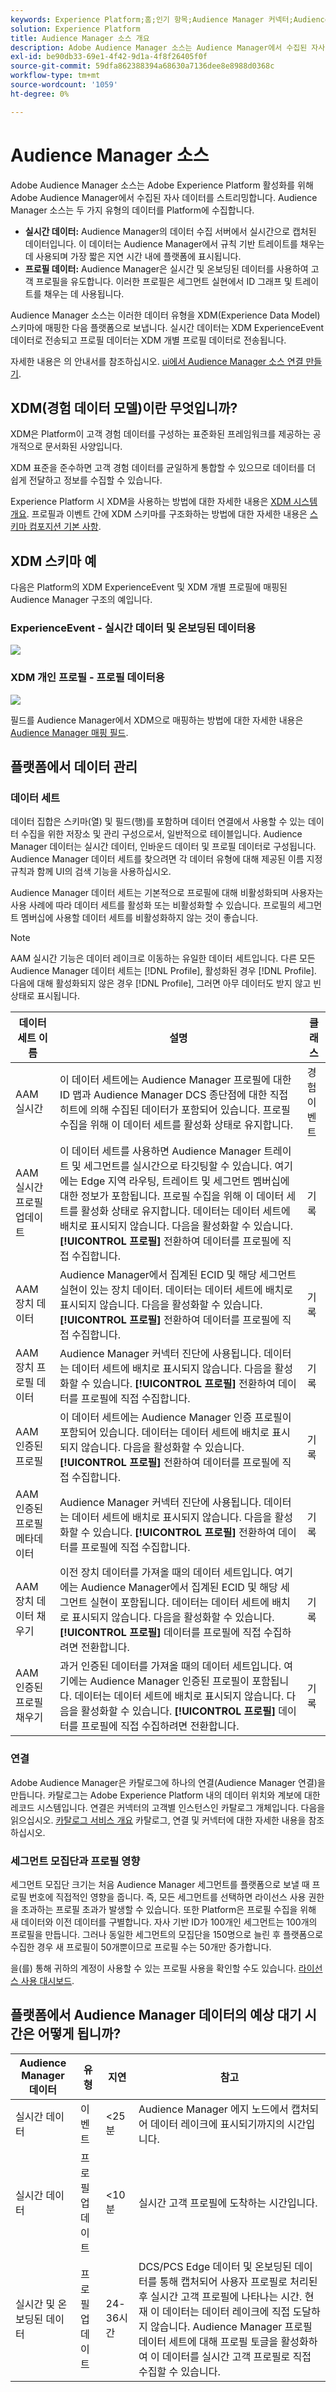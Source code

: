 ```yaml
---
keywords: Experience Platform;홈;인기 항목;Audience Manager 커넥터;Audience Manager;audience manager
solution: Experience Platform
title: Audience Manager 소스 개요
description: Adobe Audience Manager 소스는 Audience Manager에서 수집된 자사 데이터를 Adobe Experience Platform으로 스트리밍합니다.
exl-id: be90db33-69e1-4f42-9d1a-4f8f26405f0f
source-git-commit: 59dfa862388394a68630a7136dee8e8988d0368c
workflow-type: tm+mt
source-wordcount: '1059'
ht-degree: 0%

---
```


# Audience Manager 소스

Adobe Audience Manager 소스는 Adobe Experience Platform 활성화를 위해 Adobe Audience Manager에서 수집된 자사 데이터를 스트리밍합니다. Audience Manager 소스는 두 가지 유형의 데이터를 Platform에 수집합니다.

- **실시간 데이터:** Audience Manager의 데이터 수집 서버에서 실시간으로 캡처된 데이터입니다. 이 데이터는 Audience Manager에서 규칙 기반 트레이트를 채우는 데 사용되며 가장 짧은 지연 시간 내에 플랫폼에 표시됩니다.
- **프로필 데이터:** Audience Manager은 실시간 및 온보딩된 데이터를 사용하여 고객 프로필을 유도합니다. 이러한 프로필은 세그먼트 실현에서 ID 그래프 및 트레이트를 채우는 데 사용됩니다.

Audience Manager 소스는 이러한 데이터 유형을 XDM(Experience Data Model) 스키마에 매핑한 다음 플랫폼으로 보냅니다. 실시간 데이터는 XDM ExperienceEvent 데이터로 전송되고 프로필 데이터는 XDM 개별 프로필 데이터로 전송됩니다.

자세한 내용은 의 안내서를 참조하십시오. [ui에서 Audience Manager 소스 연결 만들기](../../tutorials/ui/create/adobe-applications/audience-manager.md).

## XDM(경험 데이터 모델)이란 무엇입니까?

XDM은 Platform이 고객 경험 데이터를 구성하는 표준화된 프레임워크를 제공하는 공개적으로 문서화된 사양입니다.

XDM 표준을 준수하면 고객 경험 데이터를 균일하게 통합할 수 있으므로 데이터를 더 쉽게 전달하고 정보를 수집할 수 있습니다.

Experience Platform 시 XDM을 사용하는 방법에 대한 자세한 내용은 [XDM 시스템 개요](../../../xdm/home.md). 프로필과 이벤트 간에 XDM 스키마를 구조화하는 방법에 대한 자세한 내용은 [스키마 컴포지션 기본 사항](../../../xdm/schema/composition.md).

## XDM 스키마 예

다음은 Platform의 XDM ExperienceEvent 및 XDM 개별 프로필에 매핑된 Audience Manager 구조의 예입니다.

### ExperienceEvent - 실시간 데이터 및 온보딩된 데이터용

![](images/aam-experience-events-for-dcs-and-onboarding-data.png)

### XDM 개인 프로필 - 프로필 데이터용

![](images/aam-profile-xdm-for-profile-data.png)

필드를 Audience Manager에서 XDM으로 매핑하는 방법에 대한 자세한 내용은 [Audience Manager 매핑 필드](./mapping/audience-manager.md).

## 플랫폼에서 데이터 관리

### 데이터 세트

데이터 집합은 스키마(열) 및 필드(행)를 포함하며 데이터 연결에서 사용할 수 있는 데이터 수집을 위한 저장소 및 관리 구성으로서, 일반적으로 테이블입니다. Audience Manager 데이터는 실시간 데이터, 인바운드 데이터 및 프로필 데이터로 구성됩니다. Audience Manager 데이터 세트를 찾으려면 각 데이터 유형에 대해 제공된 이름 지정 규칙과 함께 UI의 검색 기능을 사용하십시오.

Audience Manager 데이터 세트는 기본적으로 프로필에 대해 비활성화되며 사용자는 사용 사례에 따라 데이터 세트를 활성화 또는 비활성화할 수 있습니다. 프로필의 세그먼트 멤버십에 사용할 데이터 세트를 비활성화하지 않는 것이 좋습니다.

>[!NOTE]
>
>AAM 실시간 기능은 데이터 레이크로 이동하는 유일한 데이터 세트입니다. 다른 모든 Audience Manager 데이터 세트는 [!DNL Profile], 활성화된 경우 [!DNL Profile]. 다음에 대해 활성화되지 않은 경우 [!DNL Profile], 그러면 아무 데이터도 받지 않고 빈 상태로 표시됩니다.

| 데이터 세트 이름 | 설명 | 클래스 |
| --- | --- | --- |
| AAM 실시간 | 이 데이터 세트에는 Audience Manager 프로필에 대한 ID 맵과 Audience Manager DCS 종단점에 대한 직접 히트에 의해 수집된 데이터가 포함되어 있습니다. 프로필 수집을 위해 이 데이터 세트를 활성화 상태로 유지합니다. | 경험 이벤트 |
| AAM 실시간 프로필 업데이트 | 이 데이터 세트를 사용하면 Audience Manager 트레이트 및 세그먼트를 실시간으로 타깃팅할 수 있습니다. 여기에는 Edge 지역 라우팅, 트레이트 및 세그먼트 멤버십에 대한 정보가 포함됩니다. 프로필 수집을 위해 이 데이터 세트를 활성화 상태로 유지합니다. 데이터는 데이터 세트에 배치로 표시되지 않습니다. 다음을 활성화할 수 있습니다. **[!UICONTROL 프로필]** 전환하여 데이터를 프로필에 직접 수집합니다. | 기록 |
| AAM 장치 데이터 | Audience Manager에서 집계된 ECID 및 해당 세그먼트 실현이 있는 장치 데이터. 데이터는 데이터 세트에 배치로 표시되지 않습니다. 다음을 활성화할 수 있습니다. **[!UICONTROL 프로필]** 전환하여 데이터를 프로필에 직접 수집합니다. | 기록 |
| AAM 장치 프로필 데이터 | Audience Manager 커넥터 진단에 사용됩니다. 데이터는 데이터 세트에 배치로 표시되지 않습니다. 다음을 활성화할 수 있습니다. **[!UICONTROL 프로필]** 전환하여 데이터를 프로필에 직접 수집합니다. | 기록 |
| AAM 인증된 프로필 | 이 데이터 세트에는 Audience Manager 인증 프로필이 포함되어 있습니다. 데이터는 데이터 세트에 배치로 표시되지 않습니다. 다음을 활성화할 수 있습니다. **[!UICONTROL 프로필]** 전환하여 데이터를 프로필에 직접 수집합니다. | 기록 |
| AAM 인증된 프로필 메타데이터 | Audience Manager 커넥터 진단에 사용됩니다. 데이터는 데이터 세트에 배치로 표시되지 않습니다. 다음을 활성화할 수 있습니다. **[!UICONTROL 프로필]** 전환하여 데이터를 프로필에 직접 수집합니다. | 기록 |
| AAM 장치 데이터 채우기 | 이전 장치 데이터를 가져올 때의 데이터 세트입니다. 여기에는 Audience Manager에서 집계된 ECID 및 해당 세그먼트 실현이 포함됩니다. 데이터는 데이터 세트에 배치로 표시되지 않습니다. 다음을 활성화할 수 있습니다. **[!UICONTROL 프로필]** 데이터를 프로필에 직접 수집하려면 전환합니다. | 기록 |
| AAM 인증된 프로필 채우기 | 과거 인증된 데이터를 가져올 때의 데이터 세트입니다. 여기에는 Audience Manager 인증된 프로필이 포함됩니다. 데이터는 데이터 세트에 배치로 표시되지 않습니다. 다음을 활성화할 수 있습니다. **[!UICONTROL 프로필]** 데이터를 프로필에 직접 수집하려면 전환합니다. | 기록 |

### 연결

Adobe Audience Manager은 카탈로그에 하나의 연결(Audience Manager 연결)을 만듭니다. 카탈로그는 Adobe Experience Platform 내의 데이터 위치와 계보에 대한 레코드 시스템입니다. 연결은 커넥터의 고객별 인스턴스인 카탈로그 개체입니다. 다음을 읽으십시오. [카탈로그 서비스 개요](../../../catalog/home.md) 카탈로그, 연결 및 커넥터에 대한 자세한 내용을 참조하십시오.

### 세그먼트 모집단과 프로필 영향

세그먼트 모집단 크기는 처음 Audience Manager 세그먼트를 플랫폼으로 보낼 때 프로필 번호에 직접적인 영향을 줍니다. 즉, 모든 세그먼트를 선택하면 라이선스 사용 권한을 초과하는 프로필 초과가 발생할 수 있습니다. 또한 Platform은 프로필 수집을 위해 새 데이터와 이전 데이터를 구별합니다. 자사 기반 ID가 100개인 세그먼트는 100개의 프로필을 만듭니다. 그러나 동일한 세그먼트의 모집단을 150명으로 늘린 후 플랫폼으로 수집한 경우 새 프로필이 50개뿐이므로 프로필 수는 50개만 증가합니다.

을(를) 통해 귀하의 계정이 사용할 수 있는 프로필 사용을 확인할 수도 있습니다. [라이선스 사용 대시보드](../../../dashboards/guides/license-usage.md).

## 플랫폼에서 Audience Manager 데이터의 예상 대기 시간은 어떻게 됩니까?

| Audience Manager 데이터 | 유형 | 지연 | 참고 |
| --- | --- | --- | --- |
| 실시간 데이터 | 이벤트 | &lt;25분 | Audience Manager 에지 노드에서 캡처되어 데이터 레이크에 표시되기까지의 시간입니다. |
| 실시간 데이터 | 프로필 업데이트 | &lt;10분 | 실시간 고객 프로필에 도착하는 시간입니다. |
| 실시간 및 온보딩된 데이터 | 프로필 업데이트 | 24-36시간 | DCS/PCS Edge 데이터 및 온보딩된 데이터를 통해 캡처되어 사용자 프로필로 처리된 후 실시간 고객 프로필에 나타나는 시간. 현재 이 데이터는 데이터 레이크에 직접 도달하지 않습니다. Audience Manager 프로필 데이터 세트에 대해 프로필 토글을 활성화하여 이 데이터를 실시간 고객 프로필로 직접 수집할 수 있습니다. |
